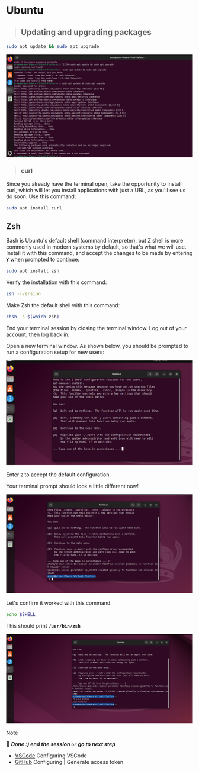 # Ubuntu

>## Updating and upgrading packages

```bash
sudo apt update && sudo apt upgrade
```

![!Updating](../Assets/Updating.png)

>### curl

Since you already have the terminal open, take the opportunity to install curl, which will let you install applications with just a URL, as you'll see us do soon. Use this command:

```bash
sudo apt install curl
```

## Zsh

Bash is Ubuntu's default shell (command interpreter), but Z shell is more commonly used in modern systems by default, so that's what we will use. Install it with this command, and accept the changes to be made by entering **`Y`** when prompted to continue:

```bash
sudo apt install zsh
```

Verify the installation with this command:

```bash
zsh --version
```

Make Zsh the default shell with this command:

```bash
chsh -s $(which zsh)
```

End your terminal session by closing the terminal window. Log out of your account, then log back in.

Open a new terminal window. As shown below, you should be prompted to run a configuration setup for new users:

![The terminal after installing `zsh`.](../Assets/terminal.png)

Enter `2` to accept the default configuration.

Your terminal prompt should look a little different now!

![zsh in action!](../Assets/terminal-2.png)

Let's confirm it worked with this command:

```bash
echo $SHELL
```

This should print **`/usr/bin/zsh`**

![zsh in action!](../Assets/terminal-3.png)

>[!NOTE]
> 📌 ***Done :) end the session `or` go to next step***

- [VSCode](../VSCode) Configuring VSCode
- [GitHub](../GitHub) Configuring | Generate access token
